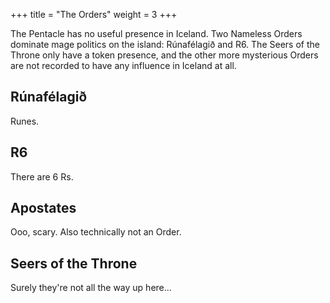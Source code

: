 +++
title = "The Orders"
weight = 3
+++

The Pentacle has no useful presence in Iceland. Two Nameless Orders dominate mage politics on the island: Rúnafélagið and R6. The Seers of the Throne only have a token presence, and the other more mysterious Orders are not recorded to have any influence in Iceland at all.

## Rúnafélagið

Runes.

## R6

There are 6 Rs.

## Apostates

Ooo, scary. Also technically not an Order.

## Seers of the Throne

Surely they're not all the way up here...
